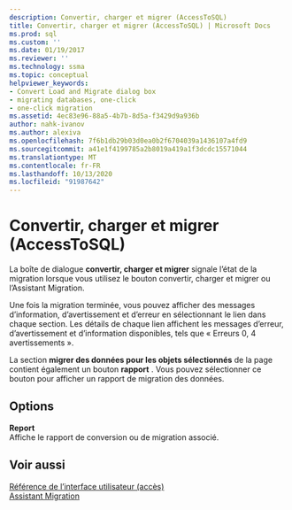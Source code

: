```yaml
---
description: Convertir, charger et migrer (AccessToSQL)
title: Convertir, charger et migrer (AccessToSQL) | Microsoft Docs
ms.prod: sql
ms.custom: ''
ms.date: 01/19/2017
ms.reviewer: ''
ms.technology: ssma
ms.topic: conceptual
helpviewer_keywords:
- Convert Load and Migrate dialog box
- migrating databases, one-click
- one-click migration
ms.assetid: 4ec83e96-88a5-4b7b-8d5a-f3429d9a936b
author: nahk-ivanov
ms.author: alexiva
ms.openlocfilehash: 7f6b1db29b03d0ea0b2f6704039a1436107a4fd9
ms.sourcegitcommit: a41e1f4199785a2b8019a419a1f3dcdc15571044
ms.translationtype: MT
ms.contentlocale: fr-FR
ms.lasthandoff: 10/13/2020
ms.locfileid: "91987642"
---
```

# <a name="convert-load-and-migrate-accesstosql"></a>Convertir, charger et migrer (AccessToSQL)

La boîte de dialogue **convertir, charger et migrer** signale l’état de la migration lorsque vous utilisez le bouton convertir, charger et migrer ou l’Assistant Migration.  
  
Une fois la migration terminée, vous pouvez afficher des messages d’information, d’avertissement et d’erreur en sélectionnant le lien dans chaque section. Les détails de chaque lien affichent les messages d’erreur, d’avertissement et d’information disponibles, tels que « Erreurs 0, 4 avertissements ».  
  
La section **migrer des données pour les objets sélectionnés** de la page contient également un bouton **rapport** . Vous pouvez sélectionner ce bouton pour afficher un rapport de migration des données.  
  
## <a name="options"></a>Options

**Report**  
Affiche le rapport de conversion ou de migration associé.  
  
## <a name="see-also"></a>Voir aussi

[Référence de l’interface utilisateur (accès)](./user-interface-reference-accesstosql.md)  
[Assistant Migration](migration-wizard-accesstosql.md)  
